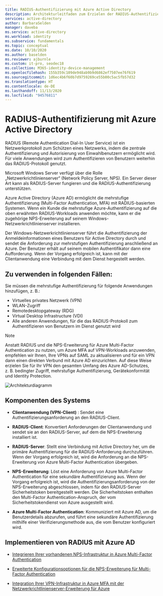 ```yaml
---
title: RADIUS-Authentifizierung mit Azure Active Directory
description: Architekturleitfaden zum Erzielen der RADIUS-Authentifizierung mit Azure Active Directory
services: active-directory
author: BarbaraSelden
manager: daveba
ms.service: active-directory
ms.workload: identity
ms.subservice: fundamentals
ms.topic: conceptual
ms.date: 10/10/2020
ms.author: baselden
ms.reviewer: ajburnle
ms.custom: it-pro, seodec18
ms.collection: M365-identity-device-management
ms.openlocfilehash: 155b359c109de948ab9b9d6862ef7507ee76f619
ms.sourcegitcommit: 1d6ec4b6f60b7d9759269ce55b00c5ac5fb57d32
ms.translationtype: HT
ms.contentlocale: de-DE
ms.lasthandoff: 11/13/2020
ms.locfileid: "94576811"
---
```

# <a name="radius-authentication-with-azure-active-directory"></a>RADIUS-Authentifizierung mit Azure Active Directory

RADIUS (Remote Authentication Dial-In User Service) ist ein Netzwerkprotokoll zum Schützen eines Netzwerks, indem die zentrale Authentifizierung und Autorisierung von Einwahlbenutzern ermöglicht wird. Für viele Anwendungen wird zum Authentifizieren von Benutzern weiterhin das RADIUS-Protokoll genutzt.

Microsoft Windows Server verfügt über die Rolle „Netzwerkrichtlinienserver“ (Network Policy Server, NPS). Ein Server dieser Art kann als RADIUS-Server fungieren und die RADIUS-Authentifizierung unterstützen.

Azure Active Directory (Azure AD) ermöglicht die mehrstufige Authentifizierung (Multi-Factor Authentication, MFA) mit RADIUS-basierten Systemen. Wenn ein Kunde die mehrstufige Azure-Authentifizierung auf die oben erwähnten RADIUS-Workloads anwenden möchte, kann er die zugehörige NPS-Erweiterung auf seinem Windows-Netzwerkrichtlinienserver installieren. 

Der Windows-Netzwerkrichtlinienserver führt die Authentifizierung der Anmeldeinformationen eines Benutzers für Active Directory durch und sendet die Anforderung zur mehrstufigen Authentifizierung anschließend an Azure. Der Benutzer erhält auf seinem mobilen Authentifikator dann eine Aufforderung. Wenn der Vorgang erfolgreich ist, kann mit der Clientanwendung eine Verbindung mit dem Dienst hergestellt werden. 

## <a name="use-when"></a>Zu verwenden in folgenden Fällen: 

Sie müssen die mehrstufige Authentifizierung für folgende Anwendungen hinzufügen, z. B.:
* Virtuelles privates Netzwerk (VPN)
* WLAN-Zugriff
* Remotedesktopgateway (RDG)
* Virtual Desktop Infrastructure (VDI)
* Alle anderen Anwendungen, für die das RADIUS-Protokoll zum Authentifizieren von Benutzern im Dienst genutzt wird 

> [!NOTE]
> Anstatt RADIUS und die NPS-Erweiterung für Azure Multi-Factor Authentication zu nutzen, um Azure MFA auf VPN-Workloads anzuwenden, empfehlen wir Ihnen, Ihre VPNs auf SAML zu aktualisieren und für ein VPN dann einen direkten Verbund mit Azure AD einzurichten. Auf diese Weise erzielen Sie für Ihr VPN den gesamten Umfang des Azure AD-Schutzes, z. B. bedingter Zugriff, mehrstufige Authentifizierung, Gerätekonformität und Identity Protection.

![Architekturdiagramm](./media/authentication-patterns/radius-auth.png)


## <a name="components-of-the-system"></a>Komponenten des Systems 

* **Clientanwendung (VPN-Client)** : Sendet eine Authentifizierungsanforderung an den RADIUS-Client.

* **RADIUS-Client**: Konvertiert Anforderungen der Clientanwendung und sendet sie an den RADIUS-Server, auf dem die NPS-Erweiterung installiert ist.

* **RADIUS-Server**: Stellt eine Verbindung mit Active Directory her, um die primäre Authentifizierung für die RADIUS-Anforderung durchzuführen. Wenn der Vorgang erfolgreich ist, wird die Anforderung an die NPS-Erweiterung von Azure Multi-Factor Authentication übergeben.

* **NPS-Erweiterung**: Löst eine Anforderung von Azure Multi-Factor Authentication für eine sekundäre Authentifizierung aus. Wenn der Vorgang erfolgreich ist, wird die Authentifizierungsanforderung von der NPS-Erweiterung abgeschlossen, indem für den RADIUS-Server Sicherheitstoken bereitgestellt werden. Die Sicherheitstoken enthalten den Multi-Factor Authentication-Anspruch, der vom Sicherheitstokendienst von Azure ausgestellt wird.

* **Azure Multi-Factor Authentication**: Kommuniziert mit Azure AD, um die Benutzerdetails abzurufen, und führt eine sekundäre Authentifizierung mithilfe einer Verifizierungsmethode aus, die vom Benutzer konfiguriert wird.

## <a name="implement-radius-with-azure-ad"></a>Implementieren von RADIUS mit Azure AD 

* [Integrieren Ihrer vorhandenen NPS-Infrastruktur in Azure Multi-Factor Authentication](https://docs.microsoft.com/azure/active-directory/authentication/howto-mfa-nps-extension) 

* [Erweiterte Konfigurationsoptionen für die NPS-Erweiterung für Multi-Factor Authentication](https://docs.microsoft.com/azure/active-directory/authentication/howto-mfa-nps-extension-advanced) 

* [Integration Ihrer VPN-Infrastruktur in Azure MFA mit der Netzwerkrichtlinienserver-Erweiterung für Azure](https://docs.microsoft.com/azure/active-directory/authentication/howto-mfa-nps-extension-vpn) 

  
‎ 

 
